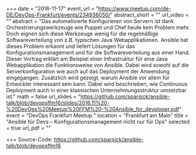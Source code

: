 +++
date = "2016-11-17"
event_url = "https://www.meetup.com/de-DE/DevOps-Frankfurt/events/234936050/"
abstract_short = ""
url_video = ""
abstract = "Das automatisierte Konfigurieren von Servern ist dank Orchestrierungswerkzeuge wie Puppet und Chef heute kein Problem mehr. Doch eignen sich diese Werkzeuge wenig für die regelmäßige Softwareverteilung von z.B. typischen Java Webapplikationen. Ansible hat dieses Problem erkannt und liefert Lösungen für das Konfigurationsmanagement und für die Softwareverteilung aus einer Hand. Dieser Vortrag erklärt am Beispiel einer Infrastruktur für eine Java Webapplikation die Funktionsweise von Ansible. Dabei wird sowohl auf die Serverkonfiguration wie auch auf das Deployment der Anwendung eingegangen. Zusätzlich wird gezeigt, warum Ansible vor allem für Entwickler interessant sein kann. Dabei wird beschrieben, wie Continuous Deployment auch in einer klassischen Unternehmungsstruktur umsetzbar ist."
math = false
url_slides = "https://github.com/sparsick/ansible-talk/blob/devopsffm16/slides/2016.11%20-%20DevOps%20Meetup%20FFM%20-%20Ansible_for_developer.pdf"
event = "DevOps Frankfurt Meetup "
location = "Frankfurt am Main"
title = "Ansible für Devs – Konfigurationsmanagement nicht nur für Ops"
selected = true
url_pdf = ""

+++
Source-Code: https://github.com/sparsick/ansible-talk/blob/devopsffm16
